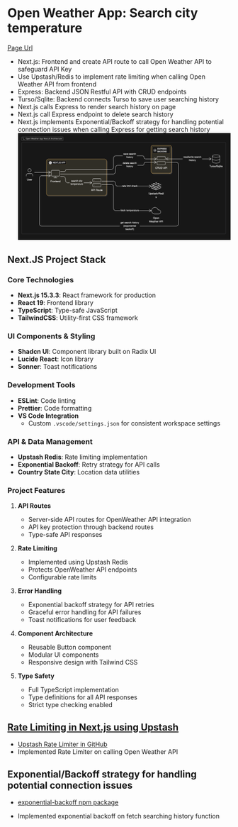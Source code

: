 # Open Weather App: Search city temperature

[Page Url](https://open-weather-app-next.vercel.app/)

- Next.js: Frontend and create API route to call Open Weather API to safeguard API Key
- Use Upstash/Redis to implement rate limiting when calling Open Weather API from frontend
- Express: Backend JSON Restful API with CRUD endpoints
- Turso/Sqlite: Backend connects Turso to save user searching history
- Next.js calls Express to render search history on page
- Next.js call Express endpoint to delete search history
- Next.js implements Exponential/Backoff strategy for handling potential connection issues when calling Express for getting search history
  ![app diagram](./public/images/app_diagram.png 'app screenshot')

## Next.JS Project Stack

### Core Technologies

- **Next.js 15.3.3**: React framework for production
- **React 19**: Frontend library
- **TypeScript**: Type-safe JavaScript
- **TailwindCSS**: Utility-first CSS framework

### UI Components & Styling

- **Shadcn UI**: Component library built on Radix UI
- **Lucide React**: Icon library
- **Sonner**: Toast notifications

### Development Tools

- **ESLint**: Code linting
- **Prettier**: Code formatting
- **VS Code Integration**
  - Custom `.vscode/settings.json` for consistent workspace settings

### API & Data Management

- **Upstash Redis**: Rate limiting implementation
- **Exponential Backoff**: Retry strategy for API calls
- **Country State City**: Location data utilities

### Project Features

1. **API Routes**

   - Server-side API routes for OpenWeather API integration
   - API key protection through backend routes
   - Type-safe API responses

2. **Rate Limiting**

   - Implemented using Upstash Redis
   - Protects OpenWeather API endpoints
   - Configurable rate limits

3. **Error Handling**

   - Exponential backoff strategy for API retries
   - Graceful error handling for API failures
   - Toast notifications for user feedback

4. **Component Architecture**

   - Reusable Button component
   - Modular UI components
   - Responsive design with Tailwind CSS

5. **Type Safety**
   - Full TypeScript implementation
   - Type definitions for all API responses
   - Strict type checking enabled

## [Rate Limiting in Next.js using Upstash](https://upstash.com/blog/nextjs-ratelimiting)

- [Upstash Rate Limiter in GitHub](https://github.com/upstash/ratelimit-js)
- Implemented Rate Limiter on calling Open Weather API

## Exponential/Backoff strategy for handling potential connection issues

- [exponential-backoff npm package](https://www.npmjs.com/package/exponential-backoff)

- Implemented exponential backoff on fetch searching history function
